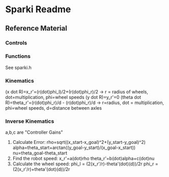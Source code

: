 # Sparki Readme

## Reference Material

### Controls

### Functions
See sparki.h

### Kinematics
(x dot R)=x_r'=(r(dot)phi_l)/2+(r(dot)phi_r)/2  -> r = radius of wheels, dot=multiplication, phi=wheel speeds
(y dot R)=y_r'=0
(theta dot R)=theta_r'=(r(dot)phi_r)/d - (r(dot)phi_r)/d  -> r=radius, dot = multiplication, phi=wheel speeds, d=distance between axles

### Inverse Kinematics
a,b,c are "Controller Gains"

1. Calculate Error: rho=sqrt((x_start-x_goal)^2+(y_start-y_goal)^2)
                    alpha=theta_start+arctan((y_goal-y_start)/(x_goal-x_start))
                    nu=theta_goal-theta_start
2. Find the robot speed: x_r'=a(dot)rho
                         theta_r'=b(dot)alpha+c(dot)nu
3. Calculate the wheel speed: phi_l = (2(x_r'/r)-theta'(dot)(d))/2r
                              phi_r = (2(x_r'/r)+theta'(dot)(d))/2r

